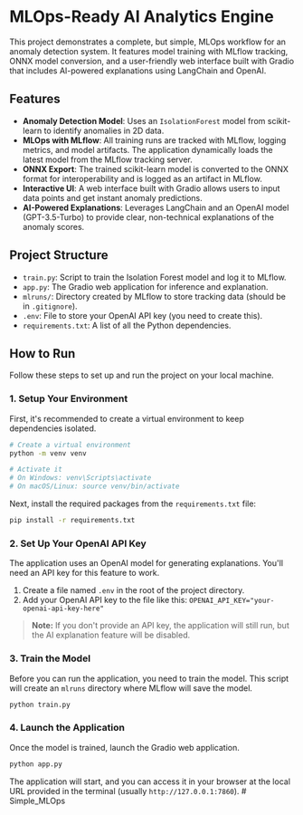 # MLOps-Ready AI Analytics Engine

This project demonstrates a complete, but simple, MLOps workflow for an anomaly detection system. It features model training with MLflow tracking, ONNX model conversion, and a user-friendly web interface built with Gradio that includes AI-powered explanations using LangChain and OpenAI.

## Features

- **Anomaly Detection Model**: Uses an `IsolationForest` model from scikit-learn to identify anomalies in 2D data.
- **MLOps with MLflow**: All training runs are tracked with MLflow, logging metrics, and model artifacts. The application dynamically loads the latest model from the MLflow tracking server.
- **ONNX Export**: The trained scikit-learn model is converted to the ONNX format for interoperability and is logged as an artifact in MLflow.
- **Interactive UI**: A web interface built with Gradio allows users to input data points and get instant anomaly predictions.
- **AI-Powered Explanations**: Leverages LangChain and an OpenAI model (GPT-3.5-Turbo) to provide clear, non-technical explanations of the anomaly scores.

## Project Structure

- `train.py`: Script to train the Isolation Forest model and log it to MLflow.
- `app.py`: The Gradio web application for inference and explanation.
- `mlruns/`: Directory created by MLflow to store tracking data (should be in `.gitignore`).
- `.env`: File to store your OpenAI API key (you need to create this).
- `requirements.txt`: A list of all the Python dependencies.

## How to Run

Follow these steps to set up and run the project on your local machine.

### 1. Setup Your Environment

First, it's recommended to create a virtual environment to keep dependencies isolated.

```bash
# Create a virtual environment
python -m venv venv

# Activate it
# On Windows: venv\Scripts\activate
# On macOS/Linux: source venv/bin/activate
```

Next, install the required packages from the `requirements.txt` file:

```bash
pip install -r requirements.txt
```

### 2. Set Up Your OpenAI API Key

The application uses an OpenAI model for generating explanations. You'll need an API key for this feature to work.

1.  Create a file named `.env` in the root of the project directory.
2.  Add your OpenAI API key to the file like this: `OPENAI_API_KEY="your-openai-api-key-here"`

> **Note:** If you don't provide an API key, the application will still run, but the AI explanation feature will be disabled.

### 3. Train the Model

Before you can run the application, you need to train the model. This script will create an `mlruns` directory where MLflow will save the model.

```bash
python train.py
```

### 4. Launch the Application

Once the model is trained, launch the Gradio web application.

```bash
python app.py
```

The application will start, and you can access it in your browser at the local URL provided in the terminal (usually `http://127.0.0.1:7860`).
#   S i m p l e _ M L O p s  
 